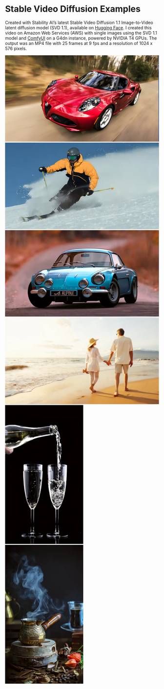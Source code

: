# Stable Video Diffusion Examples

Created with Stability AIʼs latest Stable Video Diffusion 1.1 Image-to-Video latent diffusion model (SVD 1.1), available on [Hugging Face](https://huggingface.co/stabilityai/stable-video-diffusion-img2vid-xt-1-1). I created this video on Amazon Web Services (AWS) with single images using the SVD 1.1 model and [ComfyUI](https://github.com/comfyanonymous/ComfyUI) on a G4dn instance, powered by NVIDIA T4 GPUs. The output was an MP4 file with 25 frames at 9 fps and a resolution of 1024 x 576 pixels.

<img src="ComfyUI_00309_.webp" alt="Red Sports Car" width="512"/>

<img src="ezgif-3-81a7fc89fb.webp" alt="Skiing" width="512"/>

<img src="AnimateDiff_00005.mp4-SlowMotion-ezgif.com-video-to-webp-converter.webp" alt="Blue Sports Car" width="512"/>

<img src="ComfyUI_00320_.webp" alt="Couple on Beach" width="512"/>

<img src="AnimateDiff_00033-ezgif.com-video-to-webp-converter.webp" alt="Pouring Champagne" width="256"/>

<img src="AnimateDiff_00016-ezgif.com-video-to-webp-converter.webp" alt="Pouring Champagne" width="256"/>
